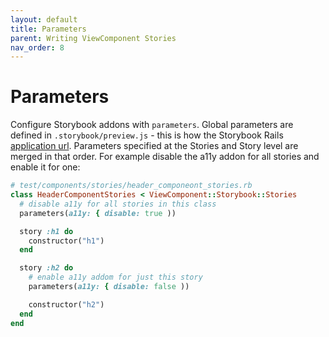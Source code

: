 ```yaml
---
layout: default
title: Parameters
parent: Writing ViewComponent Stories
nav_order: 8
---
```


# Parameters

Configure Storybook addons with `parameters`. Global parameters are defined in `.storybook/preview.js` - this is how the Storybook Rails [application url](/configuration.html#application-url). Parameters specified at the Stories and Story level are merged in that order. For example disable the a11y addon for all stories and enable it for one:


```ruby
# test/components/stories/header_componeont_stories.rb
class HeaderComponentStories < ViewComponent::Storybook::Stories
  # disable a11y for all stories in this class
  parameters(a11y: { disable: true ))

  story :h1 do
    constructor("h1")
  end

  story :h2 do
    # enable a11y addom for just this story
    parameters(a11y: { disable: false ))

    constructor("h2")
  end
end
```
